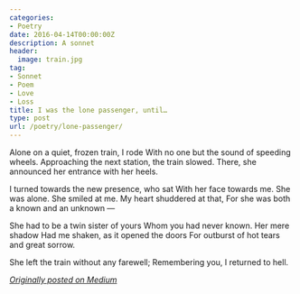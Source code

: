 ```yaml
---
categories:
- Poetry
date: 2016-04-14T00:00:00Z
description: A sonnet
header:
  image: train.jpg
tag:
- Sonnet
- Poem
- Love
- Loss
title: I was the lone passenger, until…
type: post
url: /poetry/lone-passenger/
---
```


Alone on a quiet, frozen train, I rode
With no one but the sound of speeding wheels.
Approaching the next station, the train slowed.
There, she announced her entrance with her heels.

I turned towards the new presence, who sat
With her face towards me. She was alone.
She smiled at me. My heart shuddered at that,
For she was both a known and an unknown —

She had to be a twin sister of yours
Whom you had never known. Her mere shadow
Had me shaken, as it opened the doors
For outburst of hot tears and great sorrow.

She left the train without any farewell;
Remembering you, I returned to hell.

<em>[Originally posted on Medium][1]</em>

[1]: //medium.com/the-coffeelicious/i-was-the-lone-passenger-until-fec069b24503#.ntlaa1tkn
